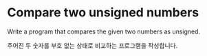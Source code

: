# Compare two unsigned numbers

Write a program that compares the given two numbers as unsigned.

주어진 두 숫자를 부호 없는 상태로 비교하는 프로그램을 작성합니다.
